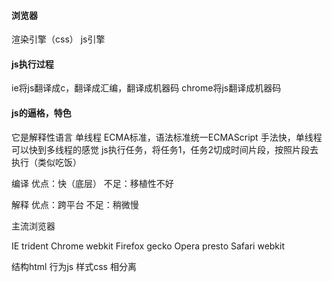 #### 浏览器
渲染引擎（css）
js引擎

####  js执行过程
ie将js翻译成c，翻译成汇编，翻译成机器码
chrome将js翻译成机器码


####  js的逼格，特色
它是解释性语言
单线程
ECMA标准，语法标准统一ECMAScript
手法快，单线程可以快到多线程的感觉
js执行任务，将任务1，任务2切成时间片段，按照片段去执行（类似吃饭）


编译
优点：快（底层）
不足：移植性不好



解释
优点：跨平台
不足：稍微慢

主流浏览器

IE			trident
Chrome		webkit
Firefox		gecko
Opera		presto
Safari		webkit


结构html
行为js
样式css
相分离


